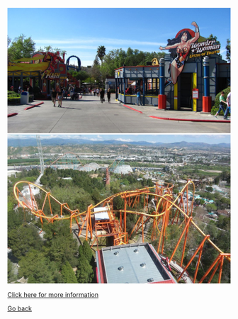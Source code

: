 ![ol](../../../images/six1.jpg)
![lol](../../../images/six2.jpg)  

[Click here for more information](https://www.sixflags.com/magicmountain)  

[Go back](../california.md)